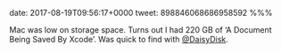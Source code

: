 date: 2017-08-19T09:56:17+0000
tweet: 898846068686958592
%%%

Mac was low on storage space. Turns out I had 220 GB of ‘A Document Being Saved By Xcode’. Was quick to find with [@DaisyDisk](https://twitter.com/DaisyDisk).
